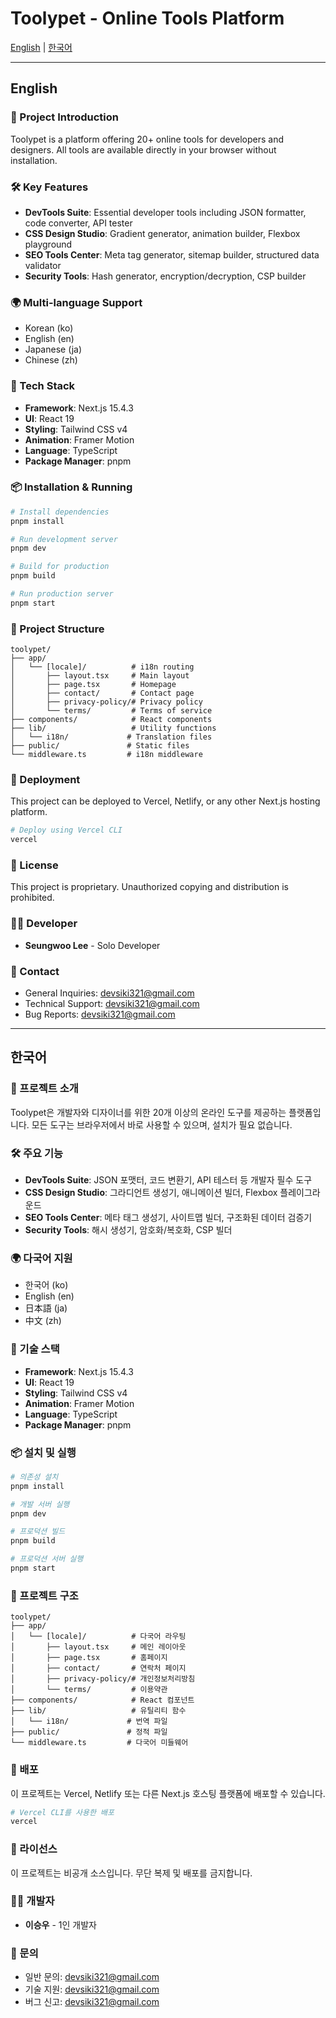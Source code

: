 # Toolypet - Online Tools Platform

[English](#english) | [한국어](#한국어)

---

## English

### 🚀 Project Introduction

Toolypet is a platform offering 20+ online tools for developers and designers. All tools are available directly in your browser without installation.

### 🛠 Key Features

- **DevTools Suite**: Essential developer tools including JSON formatter, code converter, API tester
- **CSS Design Studio**: Gradient generator, animation builder, Flexbox playground
- **SEO Tools Center**: Meta tag generator, sitemap builder, structured data validator
- **Security Tools**: Hash generator, encryption/decryption, CSP builder

### 🌍 Multi-language Support

- Korean (ko)
- English (en)
- Japanese (ja)
- Chinese (zh)

### 🔧 Tech Stack

- **Framework**: Next.js 15.4.3
- **UI**: React 19
- **Styling**: Tailwind CSS v4
- **Animation**: Framer Motion
- **Language**: TypeScript
- **Package Manager**: pnpm

### 📦 Installation & Running

```bash
# Install dependencies
pnpm install

# Run development server
pnpm dev

# Build for production
pnpm build

# Run production server
pnpm start
```

### 📁 Project Structure

```
toolypet/
├── app/
│   └── [locale]/          # i18n routing
│       ├── layout.tsx     # Main layout
│       ├── page.tsx       # Homepage
│       ├── contact/       # Contact page
│       ├── privacy-policy/# Privacy policy
│       └── terms/         # Terms of service
├── components/            # React components
├── lib/                   # Utility functions
│   └── i18n/             # Translation files
├── public/               # Static files
└── middleware.ts         # i18n middleware
```

### 🚀 Deployment

This project can be deployed to Vercel, Netlify, or any other Next.js hosting platform.

```bash
# Deploy using Vercel CLI
vercel
```

### 📝 License

This project is proprietary. Unauthorized copying and distribution is prohibited.

### 👨‍💻 Developer

- **Seungwoo Lee** - Solo Developer

### 📧 Contact

- General Inquiries: devsiki321@gmail.com
- Technical Support: devsiki321@gmail.com
- Bug Reports: devsiki321@gmail.com

---

## 한국어

### 🚀 프로젝트 소개

Toolypet은 개발자와 디자이너를 위한 20개 이상의 온라인 도구를 제공하는 플랫폼입니다. 모든 도구는 브라우저에서 바로 사용할 수 있으며, 설치가 필요 없습니다.

### 🛠 주요 기능

- **DevTools Suite**: JSON 포맷터, 코드 변환기, API 테스터 등 개발자 필수 도구
- **CSS Design Studio**: 그라디언트 생성기, 애니메이션 빌더, Flexbox 플레이그라운드
- **SEO Tools Center**: 메타 태그 생성기, 사이트맵 빌더, 구조화된 데이터 검증기
- **Security Tools**: 해시 생성기, 암호화/복호화, CSP 빌더

### 🌍 다국어 지원

- 한국어 (ko)
- English (en)
- 日本語 (ja)
- 中文 (zh)

### 🔧 기술 스택

- **Framework**: Next.js 15.4.3
- **UI**: React 19
- **Styling**: Tailwind CSS v4
- **Animation**: Framer Motion
- **Language**: TypeScript
- **Package Manager**: pnpm

### 📦 설치 및 실행

```bash
# 의존성 설치
pnpm install

# 개발 서버 실행
pnpm dev

# 프로덕션 빌드
pnpm build

# 프로덕션 서버 실행
pnpm start
```

### 📁 프로젝트 구조

```
toolypet/
├── app/
│   └── [locale]/          # 다국어 라우팅
│       ├── layout.tsx     # 메인 레이아웃
│       ├── page.tsx       # 홈페이지
│       ├── contact/       # 연락처 페이지
│       ├── privacy-policy/# 개인정보처리방침
│       └── terms/         # 이용약관
├── components/            # React 컴포넌트
├── lib/                   # 유틸리티 함수
│   └── i18n/             # 번역 파일
├── public/               # 정적 파일
└── middleware.ts         # 다국어 미들웨어
```

### 🚀 배포

이 프로젝트는 Vercel, Netlify 또는 다른 Next.js 호스팅 플랫폼에 배포할 수 있습니다.

```bash
# Vercel CLI를 사용한 배포
vercel
```

### 📝 라이선스

이 프로젝트는 비공개 소스입니다. 무단 복제 및 배포를 금지합니다.

### 👨‍💻 개발자

- **이승우** - 1인 개발자

### 📧 문의

- 일반 문의: devsiki321@gmail.com
- 기술 지원: devsiki321@gmail.com
- 버그 신고: devsiki321@gmail.com